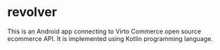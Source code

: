 # revolver
This is an Android app connecting to Virto Commerce open source ecommerce API. It is implemented using Kotlin programming language.
